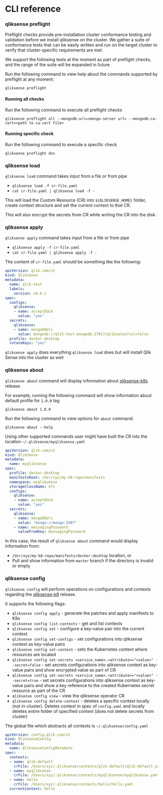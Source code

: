 # CLI reference

### qliksense preflight

Preflight checks provide pre-installation cluster conformance testing and validation before we install qliksense on the cluster. We gather a suite of conformance tests that can be easily written and run on the target cluster to verify that cluster-specific requirements are met.

We support the following tests at the moment as part of preflight checks, and the range of the suite will be expanded in future.

Run the following command to view help about the commands supported by preflight at any moment:
```
qliksense preflight
```

#### Running all checks
Run the following command to execute all preflight checks
```
qliksense preflight all --mongodb-url=<mongo-server url> --mongodb-ca-cert=<path to ca-cert file>
```

#### Running specific check
Run the following command to execute a specific check
```
qliksense preflight dns
```

### qliksense load

`qliksense load` command takes input from a file or from pipe

- `qliksense load -f cr-file.yaml`
- `cat cr-file.yaml | qliksense load -f -`

This will load the Custom Resource (CR) into `${QLIKSENSE_HOME}` folder, create context structure and set the current context to that CR.

This will also encrypt the secrets from CR while writing the CR into the disk.

### qliksense apply

`qliksense apply` command takes input from a file or from pipe

- `qliksense apply -f cr-file.yaml`
- `cat cr-file.yaml | qliksense apply -f -`

The content of `cr-file.yaml` should be something like the following:

```yaml
apiVersion: qlik.com/v1
kind: Qliksense
metadata:
  name: qlik-test
  labels:
    version: v0.0.2
spec:
  configs:
    qliksense:
    - name: acceptEULA
      value: "yes"
  secrets:
    qliksense:
    - name: mongoDbUri
      value: mongodb://qlik-test-mongodb:27017/qliksense?ssl=false
  profile: docker-desktop
  rotateKeys: "yes"
```

`qliksense apply` does everything `qliksense load` does but will install Qlik Sense into the cluster as well

### qliksense about

`qliksense about` command will display information about [qliksense-k8s](https://github.com/qlik-oss/qliksense-k8s) release.

For example, running the following command will show information about default profile for `1.0.0` tag

```
qliksense about 1.0.0
```

Run the following command to view options for `about` command:
```
qliksense about --help
```

Using other supported commands user might have built the CR into the location `~/.qliksense/myqliksense.yaml`

```yaml
apiVersion: qlik.com/v1
kind: QlikSense
metadata:
  name: myqliksense
spec:
  profile: docker-desktop
  manifestsRoot: /Usr/xyz/my-k8-repo/manifests
  namespace: myqliksense
  storageClassName: efs
  configs:
    qliksense:
    - name: acceptEULA
      value: "yes"
  secrets:
    qliksense:
    - name: mongoDbUri
      value: "mongo://mongo:3307"
    - name: messagingPassword
      valueFromKey: messagingPassword
```

In this case, the result of `qliksense about` command would display information from:

- `/Usr/xyz/my-k8-repo/manifests/docker-desktop` location, or
- Pull and show information from `master` branch if the directory is invalid or empty


### qliksense config

`qliksense config` will perform operations on configurations and contexts regarding the [qliksense-k8](https://github.com/qlik-oss/qliksense-k8s) release.

It supports the following flags:

- `qliksense config apply` - generate the patches and apply manifests to K8s
- `qliksense config list-contexts` - get and list contexts
- `qliksense config set` - configure a key-value pair into the current context
- `qliksense config set-configs` - set configurations into qliksense context as key-value pairs
- `qliksense config set-context` - sets the Kubernetes context where resources are located
- `qliksense config set-secrets <service_name>.<attribute>="<value>" --secret=false` - set secrets configurations into qliksense context as key-value pairs and show encrypted value as part of CR
- `qliksense config set-secrets <service_name>.<attribute>="<value>" --secret=true` - set secrets configurations into qliksense context as key-value pairs and show a key reference to the created Kubernetes secret resource as part of the CR
- `qliksense config view` - view the qliksense operator CR
- `qliksense config delete-context` - deletes a specific context locally (not in-cluster). Deletes context in spec of `config.yaml` and locally deletes entire folder of specified context (does not delete secrets from cluster)


The global file which abstracts all contexts is `~/.qliksense/config.yaml`
```yaml
apiVersion: config.qlik.com/v1
kind: QliksenseConfig
metadata:
  name: QliksenseConfigMetadata
spec:
  contexts:
  - name: qlik-default
    crFile: /Users/xyz/.qliksense/contexts/qlik-default/qlik-default.yaml
  - name: myqliksense
    crFile: /Users/xyz/.qliksense/contexts/myqliksense/myqliksense.yaml
  - name: hello
    crFile: /Users/xyz/.qliksense/contexts/hello/hello.yaml
  currentContext: hello
```
